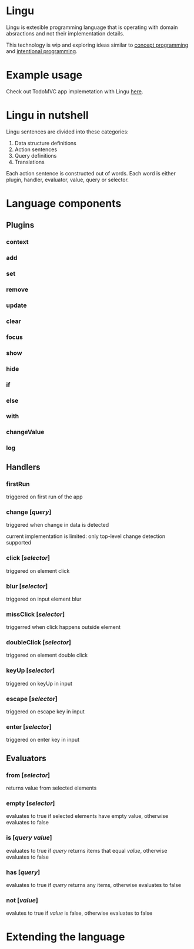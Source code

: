 # Lingu

Lingu is extesible programming language that is operating with domain absractions and not their implementation details.

This technology is wip and exploring ideas similar to [concept programming](https://en.wikipedia.org/wiki/Concept_programming)
and [intentional programming](https://en.wikipedia.org/wiki/Intentional_programming).

# Example usage

Check out TodoMVC app implemetation with Lingu [here](https://github.com/tautvilas/lingu/tree/master/todomvc).

# Lingu in nutshell

Lingu sentences are divided into these categories:

1. Data structure definitions
2. Action sentences
3. Query definitions
4. Translations

Each action sentence is constructed out of words. Each word is either plugin, handler, evaluator, value, query or selector.

# Language components

## Plugins

### context
### add
### set
### remove
### update
### clear
### focus
### show
### hide
### if
### else
### with
### changeValue
### log

## Handlers

### firstRun

triggered on first run of the app

### change [*query*]

triggered when change in data is detected

current implementation is limited: only top-level change detection supported

### click [*selector*]

triggered on element click

### blur [*selector*]

triggered on input element blur

### missClick [*selector*]

triggerred when click happens outside element

### doubleClick [*selector*]

triggered on element double click

### keyUp [*selector*]

triggered on keyUp in input

### escape [*selector*]

triggered on escape key in input

### enter [*selector*]

triggered on enter key in input

## Evaluators

### from [*selector*]

returns value from selected elements

### empty [*selector*]

evaluates to true if selected elements have empty value, otherwise evaluates to false

### is [*query* *value*]

evaluates to true if *query* returns items that equal *value*, otherwise evaluates to false

### has [*query*]

evaluates to true if *query* returns any items, otherwise evaluates to false

### not [*value*]

evalutes to true if *value* is false, otherwise evaluates to false

# Extending the language
